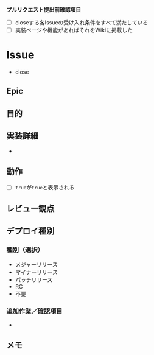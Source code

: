 **プルリクエスト提出前確認項目**
- [ ] closeする各Issueの受け入れ条件をすべて満たしている
- [ ] 実装ページや機能があればそれをWikiに掲載した
# Issue
- close 
## Epic
 
## 目的

## 実装詳細
- 
## 動作
- [ ] `true`が`true`と表示される

## レビュー観点

## デプロイ種別
### 種別（選択）
- メジャーリリース
- マイナーリリース
- パッチリリース
- RC
- 不要
### 追加作業／確認項目
- 
## メモ
